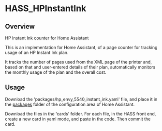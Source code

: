 # HASS_HPInstantInk
## Overview
HP Instant Ink counter for Home Assistant

This is an implementation for Home Assistant, of a page counter for tracking usage of an HP Instant Ink plan.

It tracks the number of pages used from the XML page of the printer and, based on that and user-entered details of their plan, automatically monitors the monthly usage of the plan and the overall cost.

## Usage
Download the 'packages/hp_envy_5540_instant_ink.yaml' file, and place it in the [packages](https://www.home-assistant.io/docs/configuration/packages/) folder of the configuration area of Home Assistant.

Download the files in the 'cards' folder.  For each file, in the HASS front end, create a new card in yaml mode, and paste in the code. Then commit the card.

